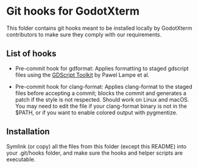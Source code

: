 # Git hooks for GodotXterm 

This folder contains git hooks meant to be installed locally by GodotXterm
contributors to make sure they comply with our requirements.

## List of hooks

- Pre-commit hook for gdformat: Applies formatting to staged gdscript files
  using the [GDScript Toolkit](https://github.com/Scony/godot-gdscript-toolkit) by Pawel Lampe et al.

- Pre-commit hook for clang-format: Applies clang-format to the staged files
  before accepting a commit; blocks the commit and generates a patch if the
  style is not respected.
  Should work on Linux and macOS. You may need to edit the file if your
  clang-format binary is not in the $PATH, or if you want to enable colored
  output with pygmentize.

## Installation

Symlink (or copy) all the files from this folder (except this README) into your .git/hooks folder, and make sure
the hooks and helper scripts are executable.
